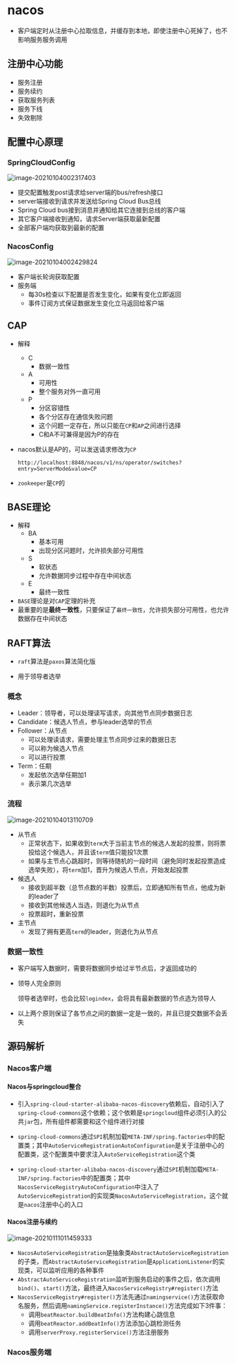# nacos

+ 客户端定时从注册中心拉取信息，并缓存到本地，即使注册中心死掉了，也不影响服务服务调用

## 注册中心功能

+ 服务注册
+ 服务续约
+ 获取服务列表
+ 服务下线
+ 失效剔除

## 配置中心原理

### SpringCloudConfig

![image-20210104002317403](assets/image-20210104002317403.png) 

+ 提交配置触发post请求给server端的bus/refresh接口
+  server端接收到请求并发送给Spring Cloud Bus总线
+ Spring Cloud bus接到消息并通知给其它连接到总线的客户端
+ 其它客户端接收到通知，请求Server端获取最新配置
+ 全部客户端均获取到最新的配置

### NacosConfig

![image-20210104002429824](assets/image-20210104002429824.png) 

+ 客户端长轮询获取配置
+ 服务端
  + 每30s检查以下配置是否发生变化，如果有变化立即返回
  + 事件订阅方式保证数据发生变化立马返回给客户端

## CAP

+ 解释

  + C
    + 数据一致性
  + A
    + 可用性
    + 整个服务对外一直可用
  + P
    + 分区容错性
    + 各个分区存在通信失败问题
    + 这个问题一定存在，所以只能在`CP`和`AP`之间进行选择
    + C和A不可兼得是因为P的存在

+ nacos默认是AP的，可以发送请求修改为`CP`

  ```
  http://localhost:8848/nacos/v1/ns/operator/switches?entry=ServerMode&value=CP
  ```

+ `zookeeper`是`CP`的

## BASE理论

+ 解释
  + BA
    + 基本可用
    + 出现分区问题时，允许损失部分可用性
  + S
    + 软状态
    + 允许数据同步过程中存在中间状态
  + E
    + 最终一致性
+ `BASE`理论是对`CAP`定理的补充
+ 最重要的是**最终一致性**，只要保证了`最终一致性`，允许损失部分可用性，也允许数据存在中间状态

## RAFT算法

+ `raft`算法是`paxos`算法简化版

+ 用于领导者选举

### 概念

+ Leader：领导者，可以处理读写请求，向其他节点同步数据日志
+ Candidate：候选人节点，参与leader选举的节点
+ Follower：从节点
  + 可以处理读请求，需要处理主节点同步过来的数据日志
  + 可以称为候选人节点
  + 可以进行投票
+ Term：任期
  + 发起依次选举任期加1
  + 表示第几次选举

### 流程

![image-20210104013110709](assets/image-20210104013110709.png) 

+ 从节点
  + 正常状态下，如果收到`term`大于当前主节点的候选人发起的投票，则将票投给这个候选人，并且该`term`值只能投1次票
  + 如果与主节点心跳超时，则等待随机的一段时间（避免同时发起投票造成选举失败），将`term`加1，晋升为候选人节点，开始发起投票
+ 候选人
  + 接收到超半数（总节点数的半数）投票后，立即通知所有节点，他成为新的leader了
  + 接收到其他候选人当选，则退化为从节点
  + 投票超时，重新投票
+ 主节点
  + 发现了拥有更高`term`的leader，则退化为从节点

### 数据一致性

+ 客户端写入数据时，需要将数据同步给过半节点后，才返回成功的

+ 领导人完全原则

  领导者选举时，也会比较`logindex`，会将具有最新数据的节点选为领导人

+ 以上两个原则保证了各节点之间的数据一定是一致的，并且已提交数据不会丢失

## 源码解析

### Nacos客户端

#### Nacos与springcloud整合

+ 引入`spring-cloud-starter-alibaba-nacos-discovery`依赖后，自动引入了`spring-cloud-commons`这个依赖；这个依赖是`springcloud`组件必须引入的公共`jar`包，所有组件都需要和这个组件进行对接
+ `spring-cloud-commons`通过`SPI`机制加载`META-INF/spring.factories`中的配置类；其中`AutoServiceRegistrationAutoConfiguration`是关于注册中心的配置类，这个配置类中要求注入`AutoServiceRegistration`这个类

+ `spring-cloud-starter-alibaba-nacos-discovery`通过`SPI`机制加载`META-INF/spring.factories`中的配置类；其中`NacosServiceRegistryAutoConfiguration`中注入了`AutoServiceRegistration`的实现类`NacosAutoServiceRegistration`，这个就是`nacos`注册中心的入口

#### Nacos注册与续约

![image-20210111011459333](assets/image-20210111011459333.png) 

+ `NacosAutoServiceRegistration`是抽象类`AbstractAutoServiceRegistration`的子类，而`AbstractAutoServiceRegistration`是`ApplicationListener`的实现类，可以监听应用的各种事件
+ `AbstractAutoServiceRegistration`监听到服务启动的事件之后，依次调用`bind()`、`start()`方法，最终进入`NacosServiceRegistry#register()`方法
+ `NacosServiceRegistry#register()`方法先通过`namingservice()`方法获取命名服务，然后调用`namingService.registerInstance()`方法完成如下3件事：
  + 调用`beatReactor.buildBeatInfo()`方法构建心跳信息
  + 调用`beatReactor.addBeatInfo()`方法添加心跳检测任务
  + 调用`serverProxy.registerService()`方法注册服务

### Nacos服务端

